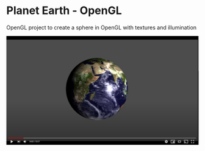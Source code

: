 # Planet Earth - OpenGL

OpenGL project to create a sphere in OpenGL with textures and illumination

[![Youtube](assets/thumb.png)](https://www.youtube.com/watch?v=KK6OigjPSA4 "Watch on Youtube")